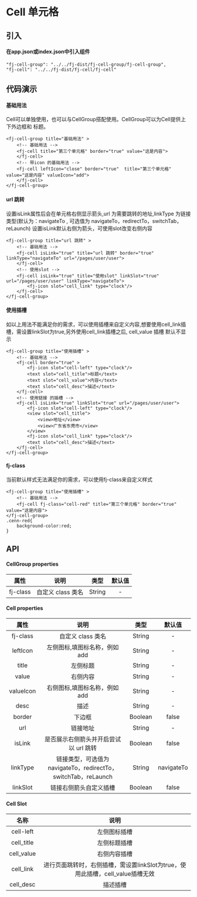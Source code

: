 # Cell 单元格 
## 引入
#### 在app.json或index.json中引入组件
```
"fj-cell-group": "../../fj-dist/fj-cell-group/fj-cell-group",
"fj-cell": "../../fj-dist/fj-cell/fj-cell"
```

##  代码演示
#### 基础用法
Cell可以单独使用，也可以与CellGroup搭配使用。CellGroup可以为Cell提供上下外边框和 标题。
```
<fj-cell-group title="基础用法" >
    <!-- 基础用法 -->
    <fj-cell title="第三个单元格" border="true" value="这是内容">
    </fj-cell>
    <!-- 带icon 的基础用法 -->
    <fj-cell leftIcon="close" border="true"  title="第三个单元格" value="这是内容" valueIcon="add">
    </fj-cell>
</fj-cell-group>
```

#### url 跳转
设置isLink属性后会在单元格右侧显示箭头,url 为需要跳转的地址,linkType 为链接类型(默认为：navigateTo , 可选值为 navigateTo，redirectTo，switchTab，reLaunch) 设置isLink默认右侧为箭头，可使用slot改变右侧内容
```
<fj-cell-group title="url 跳转" >
    <!-- 基础用法 -->
    <fj-cell isLink="true" title="url 跳转" border="true" linkType="navigateTo" url="/pages/user/user">
    </fj-cell>
    <!-- 使用slot -->
    <fj-cell isLink="true" title="使用slot" linkSlot="true" url="/pages/user/user" linkType="navigateTo">
        <fj-icon slot="cell_link" type="clock"/>
    </fj-cell>
</fj-cell-group>
```

#### 使用插槽
如以上用法不能满足你的需求，可以使用插槽来自定义内容,想要使用cell_link插槽，需设置linkSlot为true,另外使用cell_link插槽之后, cell_value 插槽 默认不显示
```
<fj-cell-group title="使用插槽" >
    <!-- 基础用法 -->
    <fj-cell border="true" >
        <fj-icon slot="cell-left" type="clock"/>
        <text slot="cell_title">标题</text>
        <text slot="cell_value">内容</text>
        <text slot="cell_desc">描述</text>
    </fj-cell>
    <!-- 使用链接 的插槽 -->
    <fj-cell isLink="true" linkSlot="true" url="/pages/user/user">
        <fj-icon slot="cell-left" type="clock"/>
        <view slot="cell_title">
            <view>地址</view>
            <view>广东省东莞市</view>
        </view>
        <fj-icon slot="cell_link" type="clock"/>
        <text slot="cell_desc">描述</text>
    </fj-cell>
</fj-cell-group>
```
#### fj-class
当前默认样式无法满足你的需求，可以使用fj-class来自定义样式
```
<fj-cell-group title="使用插槽" >
    <!-- 基础用法 -->
    <fj-cell fj-class="cell-red" title="第三个单元格" border="true" value="这是内容">
</fj-cell-group>
.cenn-red{
    background-color:red;
}
```

##  API

#### CellGroup properties
| 属性    |   说明 |   类型  |  默认值 
| :-----:| :----: | :----: | :----: |
| fj-class | 自定义 class 类名 | String | - |

#### Cell properties 
| 属性    |   说明 |   类型  |  默认值 
| :-----:| :----: | :----: | :----: |
| fj-class | 自定义 class 类名 | String | - |
| leftIcon | 左侧图标,填图标名称，例如 add | String | - |
| title | 左侧标题 | String | - |
| value | 右侧内容 | String | - |
| valueIcon | 右侧图标,填图标名称，例如 add | String | - |
| desc | 描述 | String | - |
| border | 下边框 | Boolean | false |
| url | 链接地址 | String | - |
| isLink | 是否展示右侧箭头并开启尝试以 url 跳转 | Boolean | false |
| linkType | 链接类型，可选值为 navigateTo，redirectTo，switchTab，reLaunch | String | navigateTo |
| linkSlot | 链接右侧箭头自定义插槽 | Boolean | false |

#### Cell Slot
| 名称    |   说明 
| :-----:| :----: | 
| cell-left | 左侧图标插槽 | 
| cell_title | 左侧标题插槽 |
| cell_value | 右侧内容插槽 |
| cell_link | 进行页面跳转时，右侧插槽，需设置linkSlot为true，使用此插槽，cell_value插槽无效 |
| cell_desc | 描述插槽 |
